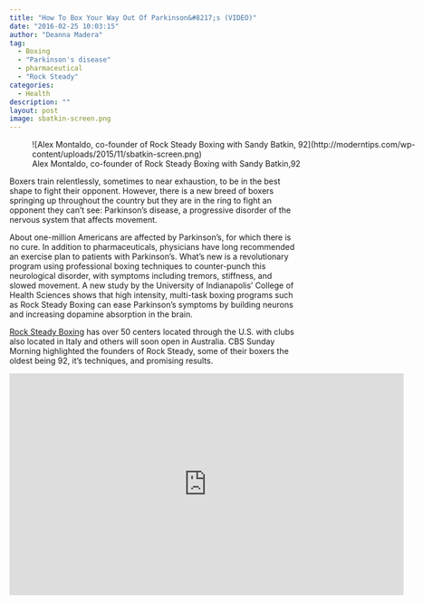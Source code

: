 ```yaml
---
title: "How To Box Your Way Out Of Parkinson&#8217;s (VIDEO)"
date: "2016-02-25 10:03:15"
author: "Deanna Madera"
tag:
  - Boxing
  - "Parkinson's disease"
  - pharmaceutical
  - "Rock Steady"
categories:
  - Health
description: ""
layout: post
image: sbatkin-screen.png
---
```


<figure aria-describedby="caption-attachment-3132" class="wp-caption alignnone" id="attachment_3132" style="width: 853px">![Alex Montaldo, co-founder of Rock Steady Boxing with Sandy Batkin, 92](http://moderntips.com/wp-content/uploads/2015/11/sbatkin-screen.png)<figcaption class="wp-caption-text" id="caption-attachment-3132">Alex Montaldo, co-founder of Rock Steady Boxing with Sandy Batkin,92</figcaption></figure>

Boxers train relentlessly, sometimes to near exhaustion, to be in the best shape to fight their opponent. However, there is a new breed of boxers springing up throughout the country but they are in the ring to fight an opponent they can’t see: Parkinson’s disease, a progressive disorder of the nervous system that affects movement.

About one-million Americans are affected by Parkinson’s, for which there is no cure. In addition to pharmaceuticals, physicians have long recommended an exercise plan to patients with Parkinson’s. What’s new is a revolutionary program using professional boxing techniques to counter-punch this neurological disorder, with symptoms including tremors, stiffness, and slowed movement. A new study by the University of Indianapolis’ College of Health Sciences shows that high intensity, multi-task boxing programs such as Rock Steady Boxing can ease Parkinson’s symptoms by building neurons and increasing dopamine absorption in the brain.

[Rock Steady Boxing](https://www.rocksteadyboxing.org/our-affiliates/) has over 50 centers located through the U.S. with clubs also located in Italy and others will soon open in Australia. CBS Sunday Morning highlighted the founders of Rock Steady, some of their boxers the oldest being 92, it’s techniques, and promising results.

<div class="youtube-embed" data-video_id="EfDHGbuvqiw"><iframe allow="accelerometer; autoplay; encrypted-media; gyroscope; picture-in-picture" allowfullscreen="" frameborder="0" height="392" loading="lazy" src="https://www.youtube.com/embed/EfDHGbuvqiw?feature=oembed&enablejsapi=1" title="Boxing program trains patients to beat Parkinson's" width="696"></iframe></div>
